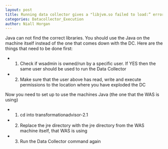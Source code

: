```yaml
---
layout: post
title: Running data collector gives a "libjvm.so failed to load:” error
categories: Datacollector_Execution
author: Niall Horgan
---
```


Java can not find the correct libraries. You should use the Java on the machine itself instead of the one that comes down with the DC. Here are the things that need to be done first:

* 1.	Check if wsadmin is owned/run by a specific user. If YES then the same user should be used to run the Data Collector
* 2.	Make sure that the user above has read, write and execute permissions to the location where you have exploded the DC

Now you need to set up to use the machines Java (the one that the WAS is using)

* 1.	cd into transformationadvisor-2.1
* 2.	Replace the jre directory with the jre directory from the WAS machine itself, that WAS is using
* 3.	Run the Data Collector command again
